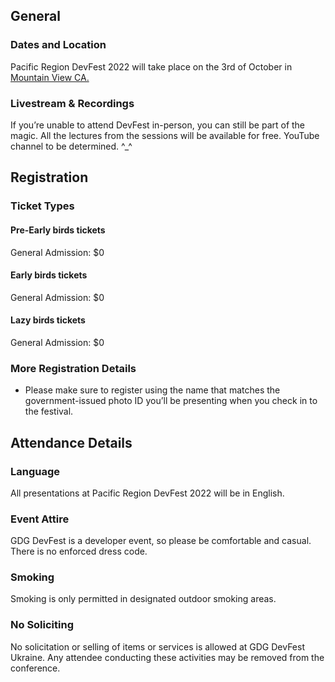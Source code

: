 ## General

### Dates and Location

Pacific Region DevFest 2022 will take place on the 3rd of October in [Mountain View CA.](https://goo.gl/maps/GBHH43JaUqg1S4EVA)

### Livestream & Recordings

If you’re unable to attend DevFest in-person, you can still be part of the magic. All the lectures from the sessions will be available for free.  YouTube channel to be determined. ^_^

## Registration

### Ticket Types

#### **Pre-Early birds tickets**

General Admission: $0

#### **Early birds tickets**

General Admission: $0

#### **Lazy birds tickets**

General Admission: $0

### More Registration Details

- Please make sure to register using the name that matches the government-issued photo ID you’ll be presenting when you check in to the festival.

## Attendance Details

### Language

All presentations at Pacific Region DevFest 2022 will be in English.

### Event Attire

GDG DevFest is a developer event, so please be comfortable and casual. There is no enforced dress code.

### Smoking

Smoking is only permitted in designated outdoor smoking areas.

### No Soliciting

No solicitation or selling of items or services is allowed at GDG DevFest Ukraine. Any attendee conducting these activities may be removed from the conference.
